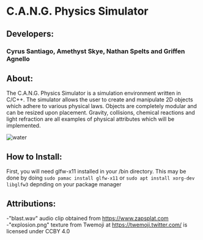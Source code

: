 # C.A.N.G. Physics Simulator


## Developers:

### Cyrus Santiago, Amethyst Skye, Nathan Spelts and Griffen Agnello

## About:

The C.A.N.G. Physics Simulator is a simulation environment written in C/C++. The simulator allows the user to create and manipulate 2D objects which adhere to various physical laws. Objects are completely modular and can be resized upon placement. Gravity, collisions, chemical reactions and light refraction are all examples of physical attributes which will be implemented.

![water](https://user-images.githubusercontent.com/49291237/162099999-427bf402-8101-4f4e-8bcc-c14d8bd87f6c.gif)

## How to Install:

First, you will need glfw-x11 installed in your /bin directory. This may be done by doing `sudo pamac install glfw-x11` or `sudo apt install xorg-dev libglfw3` depnding on your package manager

## Attributions:

-"blast.wav" audio clip obtained from https://www.zapsplat.com <br/>
-"explosion.png" texture from Twemoji at https://twemoji.twitter.com/ is licensed under CCBY 4.0 <br/>

